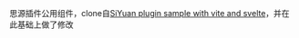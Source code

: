 思源插件公用组件，clone自[SiYuan plugin sample with vite and svelte](https://github.com/siyuan-note/plugin-sample-vite-svelte)，并在此基础上做了修改